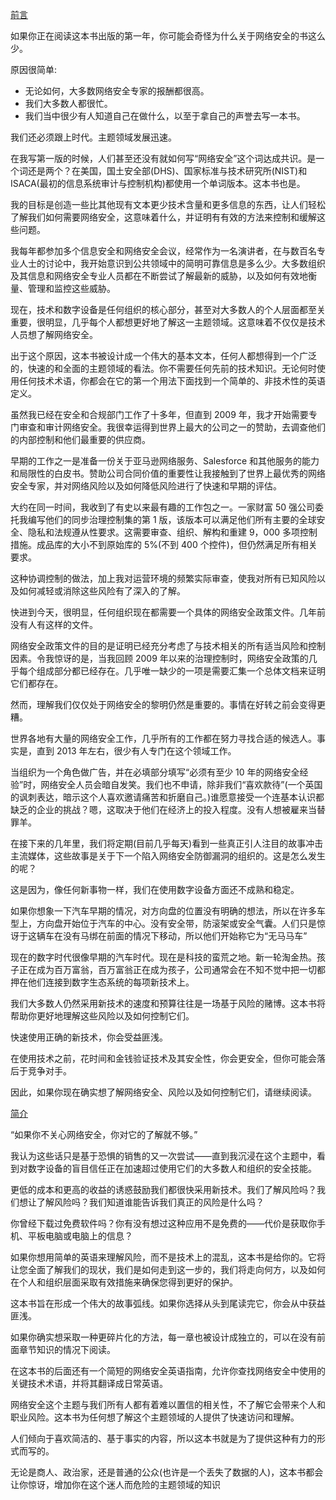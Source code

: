 [前言](part0003.html#Anchor-40)

如果你正在阅读这本书出版的第一年，你可能会奇怪为什么关于网络安全的书这么少。

原因很简单:

*   无论如何，大多数网络安全专家的报酬都很高。
*   我们大多数人都很忙。
*   我们当中很少有人知道自己在做什么，以至于拿自己的声誉去写一本书。

我们还必须跟上时代。主题领域发展迅速。

在我写第一版的时候，人们甚至还没有就如何写“网络安全”这个词达成共识。是一个词还是两个？在美国，国土安全部(DHS)、国家标准与技术研究所(NIST)和 ISACA(最初的信息系统审计与控制机构)都使用一个单词版本。这本书也是。

我的目标是创造一些比其他现有文本更少技术含量和更多信息的东西，让人们轻松了解我们如何需要网络安全，这意味着什么，并证明有有效的方法来控制和缓解这些问题。

我每年都参加多个信息安全和网络安全会议，经常作为一名演讲者，在与数百名专业人士的讨论中，我开始意识到公共领域中的简明可靠信息是多么少。大多数组织及其信息和网络安全专业人员都在不断尝试了解最新的威胁，以及如何有效地衡量、管理和监控这些威胁。

现在，技术和数字设备是任何组织的核心部分，甚至对大多数人的个人层面都至关重要，很明显，几乎每个人都想更好地了解这一主题领域。这意味着不仅仅是技术人员想了解网络安全。

出于这个原因，这本书被设计成一个伟大的基本文本，任何人都想得到一个广泛的，快速的和全面的主题领域的看法。你不需要任何先前的技术知识。无论何时使用任何技术术语，你都会在它的第一个用法下面找到一个简单的、非技术性的英语定义。

虽然我已经在安全和合规部门工作了十多年，但直到 2009 年，我才开始需要专门审查和审计网络安全。我很幸运得到世界上最大的公司之一的赞助，去调查他们的内部控制和他们最重要的供应商。

早期的工作之一是准备一份关于亚马逊网络服务、Salesforce 和其他服务的能力和局限性的白皮书。赞助公司合同价值的重要性让我接触到了世界上最优秀的网络安全专家，并对网络风险以及如何降低风险进行了快速和早期的评估。

大约在同一时间，我收到了有史以来最有趣的工作包之一。一家财富 50 强公司委托我编写他们的同步治理控制集的第 1 版，该版本可以满足他们所有主要的全球安全、隐私和法规遵从性要求。这需要审查、组织、解构和重建 9，000 多项控制措施。成品库的大小不到原始库的 5%(不到 400 个控件)，但仍然满足所有相关要求。

这种协调控制的做法，加上我对运营环境的频繁实际审查，使我对所有已知风险以及如何减轻或消除这些风险有了深入的了解。

快进到今天，很明显，任何组织现在都需要一个具体的网络安全政策文件。几年前没有人有这样的文件。

网络安全政策文件的目的是证明已经充分考虑了与技术相关的所有适当风险和控制因素。令我惊讶的是，当我回顾 2009 年以来的治理控制时，网络安全政策的几乎每个组成部分都已经存在。几乎唯一缺少的一项是需要汇集一个总体文档来证明它们都存在。

然而，理解我们仅仅处于网络安全的黎明仍然是重要的。事情在好转之前会变得更糟。

世界各地有大量的网络安全工作，几乎所有的工作都在努力寻找合适的候选人。事实是，直到 2013 年左右，很少有人专门在这个领域工作。

当组织为一个角色做广告，并在必填部分填写“必须有至少 10 年的网络安全经验”时，网络安全人员会暗自发笑。我们也不申请，除非我们“喜欢款待”(一个英国的讽刺表达，暗示这个人喜欢邀请痛苦和折磨自己。)谁愿意接受一个连基本认识都缺乏的企业的挑战？嗯，这取决于他们在经济上的投入程度。没有人想被雇来当替罪羊。

在接下来的几年里，我们将定期(目前几乎每天)看到一些真正引人注目的故事冲击主流媒体，这些故事是关于下一个陷入网络安全防御漏洞的组织的。这是怎么发生的呢？

这是因为，像任何新事物一样，我们在使用数字设备方面还不成熟和稳定。

如果你想象一下汽车早期的情况，对方向盘的位置没有明确的想法，所以在许多车型上，方向盘开始位于汽车的中心。没有安全带，防滚架或安全气囊。人们只是惊讶于这辆车在没有马绑在前面的情况下移动，所以他们开始称它为“无马马车”

现在的数字时代很像早期的汽车时代。现在是科技的蛮荒之地。新一轮淘金热。孩子正在成为百万富翁，百万富翁正在成为孩子，公司通常会在不知不觉中把一切都押在他们连接到数字生态系统的每项新技术上。

我们大多数人仍然采用新技术的速度和预算往往是一场基于风险的赌博。这本书将帮助你更好地理解这些风险以及如何控制它们。

快速使用正确的新技术，你会受益匪浅。

在使用技术之前，花时间和金钱验证技术及其安全性，你会更安全，但你可能会落后于竞争对手。

因此，如果你现在确实想了解网络安全、风险以及如何控制它们，请继续阅读。

[简介](part0003.html#Anchor-41)

“如果你不关心网络安全，你对它的了解就不够。”

我认为这些话只是基于恐惧的销售的又一次尝试——直到我沉浸在这个主题中，看到对数字设备的盲目信任正在加速超过使用它们的大多数人和组织的安全技能。

更低的成本和更高的收益的诱惑鼓励我们都很快采用新技术。我们了解风险吗？我们想让了解风险吗？我们知道谁能告诉我们真正的风险是什么吗？

你曾经下载过免费软件吗？你有没有想过这种应用不是免费的——代价是获取你手机、平板电脑或电脑上的信息？

如果你想用简单的英语来理解风险，而不是技术上的混乱，这本书是给你的。它将让您全面了解我们的现状，我们是如何走到这一步的，我们将走向何方，以及如何在个人和组织层面采取有效措施来确保您得到更好的保护。

这本书旨在形成一个伟大的故事弧线。如果你选择从头到尾读完它，你会从中获益匪浅。

如果你确实想采取一种更碎片化的方法，每一章也被设计成独立的，可以在没有前面章节知识的情况下阅读。

在这本书的后面还有一个简短的网络安全英语指南，允许你查找网络安全中使用的关键技术术语，并将其翻译成日常英语。

网络安全这个主题与我们所有人都有着难以置信的相关性，不了解它会带来个人和职业风险。这本书为任何想了解这个主题领域的人提供了快速访问和理解。

人们倾向于喜欢简洁的、基于事实的内容，所以这本书就是为了提供这种有力的形式而写的。

无论是商人、政治家，还是普通的公众(也许是一个丢失了数据的人)，这本书都会让你惊讶，增加你在这个迷人而危险的主题领域的知识